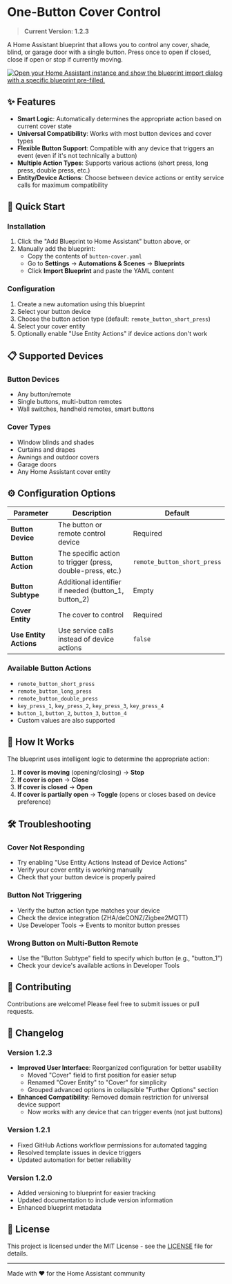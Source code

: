 # One-Button Cover Control

> **Current Version: 1.2.3**

A Home Assistant blueprint that allows you to control any cover, shade, blind, or garage door with a single button. Press once to open if closed, close if open or stop if currently moving.

[![Open your Home Assistant instance and show the blueprint import dialog with a specific blueprint pre-filled.](https://my.home-assistant.io/badges/blueprint_import.svg)](https://my.home-assistant.io/redirect/blueprint_import/?blueprint_url=https%3A//raw.githubusercontent.com/EarMaster/home-assistant-cover-button/main/button-cover.yaml)

## ✨ Features

- **Smart Logic**: Automatically determines the appropriate action based on current cover state
- **Universal Compatibility**: Works with most button devices and cover types
- **Flexible Button Support**: Compatible with any device that triggers an event (even if it's not technically a button)
- **Multiple Action Types**: Supports various actions (short press, long press, double press, etc.)
- **Entity/Device Actions**: Choose between device actions or entity service calls for maximum compatibility

## 🚀 Quick Start

### Installation

1. Click the "Add Blueprint to Home Assistant" button above, or
2. Manually add the blueprint:
   - Copy the contents of `button-cover.yaml`
   - Go to **Settings** → **Automations & Scenes** → **Blueprints**
   - Click **Import Blueprint** and paste the YAML content

### Configuration

1. Create a new automation using this blueprint
2. Select your button device
3. Choose the button action type (default: `remote_button_short_press`)
4. Select your cover entity
5. Optionally enable "Use Entity Actions" if device actions don't work

## 📋 Supported Devices

### Button Devices

- Any button/remote
- Single buttons, multi-button remotes
- Wall switches, handheld remotes, smart buttons

### Cover Types

- Window blinds and shades
- Curtains and drapes
- Awnings and outdoor covers
- Garage doors
- Any Home Assistant cover entity

## ⚙️ Configuration Options

| Parameter | Description | Default |
|-----------|-------------|---------|
| **Button Device** | The button or remote control device | Required |
| **Button Action** | The specific action to trigger (press, double-press, etc.) | `remote_button_short_press` |
| **Button Subtype** | Additional identifier if needed (button_1, button_2) | Empty |
| **Cover Entity** | The cover to control | Required |
| **Use Entity Actions** | Use service calls instead of device actions | `false` |

### Available Button Actions

- `remote_button_short_press`
- `remote_button_long_press`
- `remote_button_double_press`
- `key_press_1`, `key_press_2`, `key_press_3`, `key_press_4`
- `button_1`, `button_2`, `button_3`, `button_4`
- Custom values are also supported

## 🔧 How It Works

The blueprint uses intelligent logic to determine the appropriate action:

1. **If cover is moving** (opening/closing) → **Stop**
2. **If cover is open** → **Close**
3. **If cover is closed** → **Open**
4. **If cover is partially open** → **Toggle** (opens or closes based on device preference)

## 🛠️ Troubleshooting

### Cover Not Responding

- Try enabling "Use Entity Actions Instead of Device Actions"
- Verify your cover entity is working manually
- Check that your button device is properly paired

### Button Not Triggering

- Verify the button action type matches your device
- Check the device integration (ZHA/deCONZ/Zigbee2MQTT)
- Use Developer Tools → Events to monitor button presses

### Wrong Button on Multi-Button Remote

- Use the "Button Subtype" field to specify which button (e.g., "button_1")
- Check your device's available actions in Developer Tools

## 🤝 Contributing

Contributions are welcome! Please feel free to submit issues or pull requests.

## 📝 Changelog

### Version 1.2.3

- **Improved User Interface**: Reorganized configuration for better usability
  - Moved "Cover" field to first position for easier setup
  - Renamed "Cover Entity" to "Cover" for simplicity
  - Grouped advanced options in collapsible "Further Options" section
- **Enhanced Compatibility**: Removed domain restriction for universal device support
  - Now works with any device that can trigger events (not just buttons)

### Version 1.2.1

- Fixed GitHub Actions workflow permissions for automated tagging
- Resolved template issues in device triggers
- Updated automation for better reliability

### Version 1.2.0

- Added versioning to blueprint for easier tracking
- Updated documentation to include version information
- Enhanced blueprint metadata

## 📄 License

This project is licensed under the MIT License - see the [LICENSE](LICENSE) file for details.

---

Made with ❤️ for the Home Assistant community
